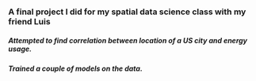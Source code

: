 ### A final project I did for my spatial data science class with my friend Luis
##### Attempted to find correlation between location of a US city and energy usage.
##### Trained a couple of models on the data.
